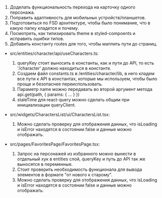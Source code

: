 1. Доделать функциональность перехода на карточку одного персонажа.
2. Поправить адаптивность для мобильных устройств/планшетов.
3. Подготовиться по FSD архитектуре, чтобы было понимание, что в какую папку кладется и почему.
4. Посмотреть, как типизировать theme в styled-compoents и исправить ошибки типов.
5. Добавить константу routes для того, чтобы маппить пути до страниц.

- src/entities/character/api/useCharacters.ts:

  1. queryKey стоит выносить в константы, как и пути до API, то есть '/character' должно находиться в константе.
  2. Создаем файл constants.ts в /entities/character/lib, в него кладем все пути к API в константах, которые мы используем, чтобы было проще и безопаснее переиспользовать.
  3. Параметр name можно передавать во второй аргумент метода api.get(path, { params: { ... } })
  4. staleTime для react-query можно сделать общим при инициализации queryClient.

- src/widgets/CharactersList/ui/CharactersList.tsx:

  1. Можно сделать проверку для отображения данных, что isLoading и isError находятся в состоянии false и данные можно отображать.

- src/pages/FavoritesPage/FavoritesPage.tsx:
  1. Запрос на персонажей из избранного можно вынести в отдельный хук в entities слой, queryKey и путь до API так же выносятся в переменные.
  2. Стоит проверить необходимость функционала для вывода элементов в формате "от нового к старому".
  3. Можно сделать проверку для отображения данных, что isLoading и isError находятся в состоянии false и данные можно отображать.
